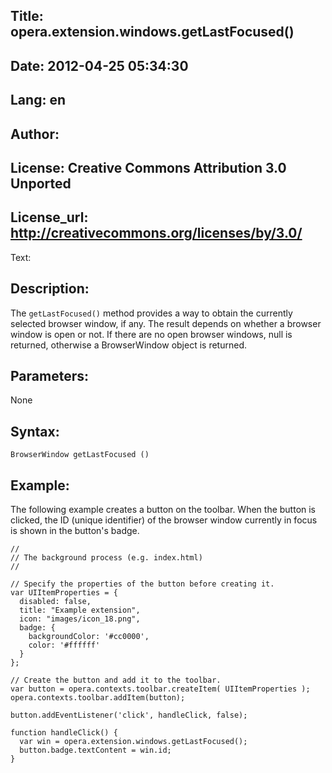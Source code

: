 Title: opera.extension.windows.getLastFocused()
----
Date: 2012-04-25 05:34:30
----
Lang: en
----
Author: 
----
License: Creative Commons Attribution 3.0 Unported
----
License_url: http://creativecommons.org/licenses/by/3.0/
----
Text:

<h2>Description:</h2>

<p>The <code>getLastFocused()</code> method provides a way to obtain the currently selected browser window, if any. The result depends on whether a browser window is open or not. If there are no open browser windows, null is returned, otherwise a BrowserWindow object is returned.</p>

<h2>Parameters:</h2>

<p>None</p>

<h2>Syntax:</h2>

<p><code>BrowserWindow getLastFocused ()</code></p>

<h2>Example:</h2>

<p>The following example creates a button on the toolbar. When the button is clicked, the ID (unique identifier) of the browser window currently in focus is shown in the button&#39;s badge.</p>
    
<pre><code>//
// The background process (e.g. index.html) 
//

// Specify the properties of the button before creating it.
var UIItemProperties = {
  disabled: false,
  title: &quot;Example extension&quot;,
  icon: &quot;images/icon_18.png&quot;,
  badge: {
    backgroundColor: &#39;#cc0000&#39;,
    color: &#39;#ffffff&#39;
  }
};

// Create the button and add it to the toolbar.
var button = opera.contexts.toolbar.createItem( UIItemProperties );  
opera.contexts.toolbar.addItem(button);

button.addEventListener(&#39;click&#39;, handleClick, false);

function handleClick() {
  var win = opera.extension.windows.getLastFocused();
  button.badge.textContent = win.id;
}</code></pre>

